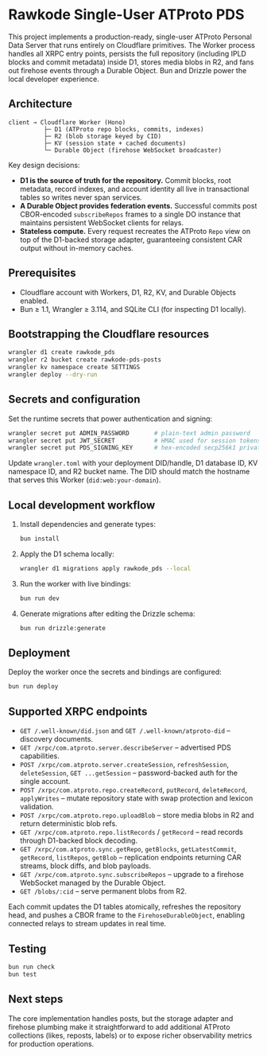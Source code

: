 # Rawkode Single-User ATProto PDS

This project implements a production-ready, single-user ATProto Personal Data Server that runs entirely on Cloudflare primitives. The Worker process handles all XRPC entry points, persists the full repository (including IPLD blocks and commit metadata) inside D1, stores media blobs in R2, and fans out firehose events through a Durable Object. Bun and Drizzle power the local developer experience.

## Architecture

```
client → Cloudflare Worker (Hono)
          ├─ D1 (ATProto repo blocks, commits, indexes)
          ├─ R2 (blob storage keyed by CID)
          ├─ KV (session state + cached documents)
          └─ Durable Object (firehose WebSocket broadcaster)
```

Key design decisions:

- **D1 is the source of truth for the repository.** Commit blocks, root metadata, record indexes, and account identity all live in transactional tables so writes never span services.
- **A Durable Object provides federation events.** Successful commits post CBOR-encoded `subscribeRepos` frames to a single DO instance that maintains persistent WebSocket clients for relays.
- **Stateless compute.** Every request recreates the ATProto `Repo` view on top of the D1-backed storage adapter, guaranteeing consistent CAR output without in-memory caches.

## Prerequisites

- Cloudflare account with Workers, D1, R2, KV, and Durable Objects enabled.
- Bun ≥ 1.1, Wrangler ≥ 3.114, and SQLite CLI (for inspecting D1 locally).

## Bootstrapping the Cloudflare resources

```bash
wrangler d1 create rawkode_pds
wrangler r2 bucket create rawkode-pds-posts
wrangler kv namespace create SETTINGS
wrangler deploy --dry-run
```

## Secrets and configuration

Set the runtime secrets that power authentication and signing:

```bash
wrangler secret put ADMIN_PASSWORD       # plain-text admin password
wrangler secret put JWT_SECRET           # HMAC used for session tokens
wrangler secret put PDS_SIGNING_KEY      # hex-encoded secp256k1 private key
```

Update `wrangler.toml` with your deployment DID/handle, D1 database ID, KV namespace ID, and R2 bucket name. The DID should match the hostname that serves this Worker (`did:web:your-domain`).

## Local development workflow

1. Install dependencies and generate types:
   ```bash
   bun install
   ```
2. Apply the D1 schema locally:
   ```bash
   wrangler d1 migrations apply rawkode_pds --local
   ```
3. Run the worker with live bindings:
   ```bash
   bun run dev
   ```
4. Generate migrations after editing the Drizzle schema:
   ```bash
   bun run drizzle:generate
   ```

## Deployment

Deploy the worker once the secrets and bindings are configured:

```bash
bun run deploy
```

## Supported XRPC endpoints

- `GET /.well-known/did.json` and `GET /.well-known/atproto-did` – discovery documents.
- `GET /xrpc/com.atproto.server.describeServer` – advertised PDS capabilities.
- `POST /xrpc/com.atproto.server.createSession`, `refreshSession`, `deleteSession`, `GET ...getSession` – password-backed auth for the single account.
- `POST /xrpc/com.atproto.repo.createRecord`, `putRecord`, `deleteRecord`, `applyWrites` – mutate repository state with swap protection and lexicon validation.
- `POST /xrpc/com.atproto.repo.uploadBlob` – store media blobs in R2 and return deterministic blob refs.
- `GET /xrpc/com.atproto.repo.listRecords` / `getRecord` – read records through D1-backed block decoding.
- `GET /xrpc/com.atproto.sync.getRepo`, `getBlocks`, `getLatestCommit`, `getRecord`, `listRepos`, `getBlob` – replication endpoints returning CAR streams, block diffs, and blob payloads.
- `GET /xrpc/com.atproto.sync.subscribeRepos` – upgrade to a firehose WebSocket managed by the Durable Object.
- `GET /blobs/:cid` – serve permanent blobs from R2.

Each commit updates the D1 tables atomically, refreshes the repository head, and pushes a CBOR frame to the `FirehoseDurableObject`, enabling connected relays to stream updates in real time.

## Testing

```bash
bun run check
bun test
```

## Next steps

The core implementation handles posts, but the storage adapter and firehose plumbing make it straightforward to add additional ATProto collections (likes, reposts, labels) or to expose richer observability metrics for production operations.
